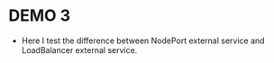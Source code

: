 # DEMO 3

- Here I test the difference between NodePort external service and LoadBalancer external service.